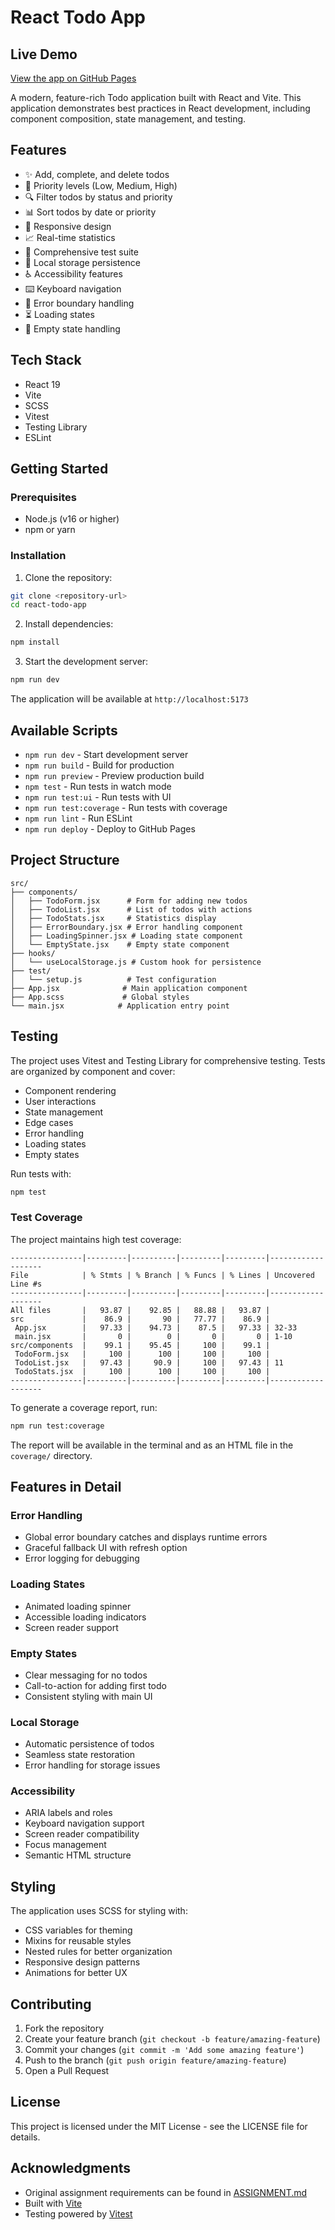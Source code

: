 # React Todo App

## Live Demo

[View the app on GitHub Pages](https://ctharings.github.io/React-Assignment/)

A modern, feature-rich Todo application built with React and Vite. This application demonstrates best practices in React development, including component composition, state management, and testing.

## Features

- ✨ Add, complete, and delete todos
- 🎯 Priority levels (Low, Medium, High)
- 🔍 Filter todos by status and priority
- 📊 Sort todos by date or priority
- 📱 Responsive design
- 📈 Real-time statistics
- 🧪 Comprehensive test suite
- 💾 Local storage persistence
- ♿ Accessibility features
- ⌨️ Keyboard navigation
- 🚨 Error boundary handling
- ⏳ Loading states
- 📝 Empty state handling

## Tech Stack

- React 19
- Vite
- SCSS
- Vitest
- Testing Library
- ESLint

## Getting Started

### Prerequisites

- Node.js (v16 or higher)
- npm or yarn

### Installation

1. Clone the repository:
```bash
git clone <repository-url>
cd react-todo-app
```

2. Install dependencies:
```bash
npm install
```

3. Start the development server:
```bash
npm run dev
```

The application will be available at `http://localhost:5173`

## Available Scripts

- `npm run dev` - Start development server
- `npm run build` - Build for production
- `npm run preview` - Preview production build
- `npm test` - Run tests in watch mode
- `npm run test:ui` - Run tests with UI
- `npm run test:coverage` - Run tests with coverage
- `npm run lint` - Run ESLint
- `npm run deploy` - Deploy to GitHub Pages

## Project Structure

```
src/
├── components/
│   ├── TodoForm.jsx      # Form for adding new todos
│   ├── TodoList.jsx      # List of todos with actions
│   ├── TodoStats.jsx     # Statistics display
│   ├── ErrorBoundary.jsx # Error handling component
│   ├── LoadingSpinner.jsx # Loading state component
│   └── EmptyState.jsx    # Empty state component
├── hooks/
│   └── useLocalStorage.js # Custom hook for persistence
├── test/
│   └── setup.js          # Test configuration
├── App.jsx              # Main application component
├── App.scss             # Global styles
└── main.jsx            # Application entry point
```

## Testing

The project uses Vitest and Testing Library for comprehensive testing. Tests are organized by component and cover:

- Component rendering
- User interactions
- State management
- Edge cases
- Error handling
- Loading states
- Empty states

Run tests with:
```bash
npm test
```

### Test Coverage

The project maintains high test coverage:

```
----------------|---------|----------|---------|---------|-------------------
File            | % Stmts | % Branch | % Funcs | % Lines | Uncovered Line #s
----------------|---------|----------|---------|---------|-------------------
All files       |   93.87 |    92.85 |   88.88 |   93.87 |
src             |    86.9 |       90 |   77.77 |    86.9 |
 App.jsx        |   97.33 |    94.73 |    87.5 |   97.33 | 32-33
 main.jsx       |       0 |        0 |       0 |       0 | 1-10
src/components  |    99.1 |    95.45 |     100 |    99.1 |
 TodoForm.jsx   |     100 |      100 |     100 |     100 |
 TodoList.jsx   |   97.43 |     90.9 |     100 |   97.43 | 11
 TodoStats.jsx  |     100 |      100 |     100 |     100 |
----------------|---------|----------|---------|---------|-------------------
```

To generate a coverage report, run:

```bash
npm run test:coverage
```

The report will be available in the terminal and as an HTML file in the `coverage/` directory.

## Features in Detail

### Error Handling
- Global error boundary catches and displays runtime errors
- Graceful fallback UI with refresh option
- Error logging for debugging

### Loading States
- Animated loading spinner
- Accessible loading indicators
- Screen reader support

### Empty States
- Clear messaging for no todos
- Call-to-action for adding first todo
- Consistent styling with main UI

### Local Storage
- Automatic persistence of todos
- Seamless state restoration
- Error handling for storage issues

### Accessibility
- ARIA labels and roles
- Keyboard navigation support
- Screen reader compatibility
- Focus management
- Semantic HTML structure

## Styling

The application uses SCSS for styling with:
- CSS variables for theming
- Mixins for reusable styles
- Nested rules for better organization
- Responsive design patterns
- Animations for better UX

## Contributing

1. Fork the repository
2. Create your feature branch (`git checkout -b feature/amazing-feature`)
3. Commit your changes (`git commit -m 'Add some amazing feature'`)
4. Push to the branch (`git push origin feature/amazing-feature`)
5. Open a Pull Request

## License

This project is licensed under the MIT License - see the LICENSE file for details.

## Acknowledgments

- Original assignment requirements can be found in [ASSIGNMENT.md](./ASSIGNMENT.md)
- Built with [Vite](https://vitejs.dev/)
- Testing powered by [Vitest](https://vitest.dev/)
